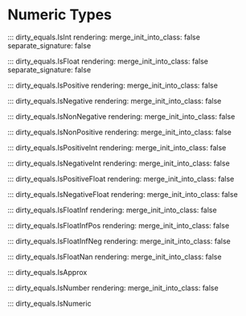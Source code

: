 # Numeric Types

::: dirty_equals.IsInt
    rendering:
      merge_init_into_class: false
      separate_signature: false

::: dirty_equals.IsFloat
    rendering:
      merge_init_into_class: false
      separate_signature: false

::: dirty_equals.IsPositive
    rendering:
      merge_init_into_class: false

::: dirty_equals.IsNegative
    rendering:
      merge_init_into_class: false

::: dirty_equals.IsNonNegative
    rendering:
      merge_init_into_class: false

::: dirty_equals.IsNonPositive
    rendering:
      merge_init_into_class: false

::: dirty_equals.IsPositiveInt
    rendering:
      merge_init_into_class: false

::: dirty_equals.IsNegativeInt
    rendering:
      merge_init_into_class: false

::: dirty_equals.IsPositiveFloat
    rendering:
      merge_init_into_class: false

::: dirty_equals.IsNegativeFloat
    rendering:
      merge_init_into_class: false

::: dirty_equals.IsFloatInf
    rendering:
      merge_init_into_class: false

::: dirty_equals.IsFloatInfPos
    rendering:
      merge_init_into_class: false

::: dirty_equals.IsFloatInfNeg
    rendering:
      merge_init_into_class: false

::: dirty_equals.IsFloatNan
    rendering:
      merge_init_into_class: false

::: dirty_equals.IsApprox

::: dirty_equals.IsNumber
    rendering:
      merge_init_into_class: false

::: dirty_equals.IsNumeric
